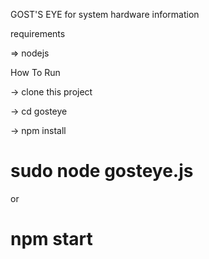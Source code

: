 GOST'S EYE for system hardware information

requirements

=> nodejs

How To Run

-> clone this project

-> cd gosteye

-> npm install

# sudo node gosteye.js

or

# npm start
